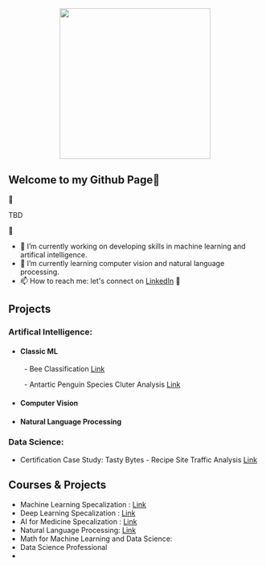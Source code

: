 <div id="header" align="center">
  <img src="https://i.giphy.com/media/v1.Y2lkPTc5MGI3NjExNHJ3YTMwM2RyNGhiNnU0ZmZmOGtsMDZ2b3l0MHdieHBxZGFiZzF4MSZlcD12MV9pbnRlcm5hbF9naWZfYnlfaWQmY3Q9cw/vTNWp0OA3qg9dBzhog/giphy.gif" width="300"/>
</div>

## Welcome to my Github Page👋

<!--
**mei-pan/mei-pan** is a ✨ _special_ ✨ repository because its `README.md` (this file) appears on your GitHub profile. -->

🚧 

TBD

<!-- My education background is in life science mainly focused on cellular and molecular biology. In my previous positions, I worked on many projects invovled in developing disease model using human stem cell. It is in my last position, where I get chance to work in the industry and collaborate with data scientists and machine learning engineers. That's where I understood the impact of AI on drug discovery. with that curiosity, I took some time off focus on developing those skills in AI hoping working on projects that combine my background and my newly acquried skills in drug discovery. -->




🚧
- 🔭 I’m currently working on developing skills in machine learning and artifical intelligence. 
- 🌱 I’m currently learning computer vision and natural language processing. 
- 📫 How to reach me: let's connect on [LinkedIn](https://www.linkedin.com/in/meiliang-pan)
🚧
  
## Projects
### Artifical Intelligence:
- #### Classic ML
&nbsp; &nbsp; &nbsp; &nbsp; - Bee Classification  [Link](https://github.com/mei-pan/Bee-Classification/tree/main)

&nbsp; &nbsp; &nbsp; &nbsp; - Antartic Penguin Species Cluter Analysis [Link](https://github.com/mei-pan/Antarctic-Penguin-Species-Cluster-Analysis)
- #### Computer Vision 
- #### Natural Language Processing 

### Data Science:
- Certification Case Study: Tasty Bytes - Recipe Site Traffic Analysis [Link](https://github.com/mei-pan/Tastey_Bytes_in-process/tree/main)
  
## Courses & Projects 
- Machine Learning Specalization : [Link](https://github.com/mei-pan/Machine_Learning_Specialization)
- Deep Learning Specalization : [Link](https://github.com/mei-pan/Deep_Learning_Specialization)
- AI for Medicine Specalization : [Link](https://github.com/mei-pan/AI_for_Medicine_Specalization)
- Natural Language Processing: [Link](https://github.com/mei-pan/Natural_Language_Processing_Specialization)
- Math for Machine Learning and Data Science:
- Data Science Professional
- 
  
